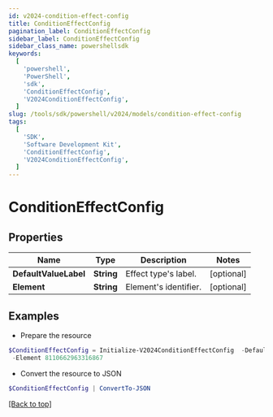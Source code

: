 ```yaml
---
id: v2024-condition-effect-config
title: ConditionEffectConfig
pagination_label: ConditionEffectConfig
sidebar_label: ConditionEffectConfig
sidebar_class_name: powershellsdk
keywords:
  [
    'powershell',
    'PowerShell',
    'sdk',
    'ConditionEffectConfig',
    'V2024ConditionEffectConfig',
  ]
slug: /tools/sdk/powershell/v2024/models/condition-effect-config
tags:
  [
    'SDK',
    'Software Development Kit',
    'ConditionEffectConfig',
    'V2024ConditionEffectConfig',
  ]
---
```


# ConditionEffectConfig

## Properties

| Name                  | Type       | Description           | Notes      |
| --------------------- | ---------- | --------------------- | ---------- |
| **DefaultValueLabel** | **String** | Effect type's label.  | [optional] |
| **Element**           | **String** | Element's identifier. | [optional] |

## Examples

- Prepare the resource

```powershell
$ConditionEffectConfig = Initialize-V2024ConditionEffectConfig  -DefaultValueLabel Access to Remove `
 -Element 8110662963316867
```

- Convert the resource to JSON

```powershell
$ConditionEffectConfig | ConvertTo-JSON
```

[[Back to top]](#)
